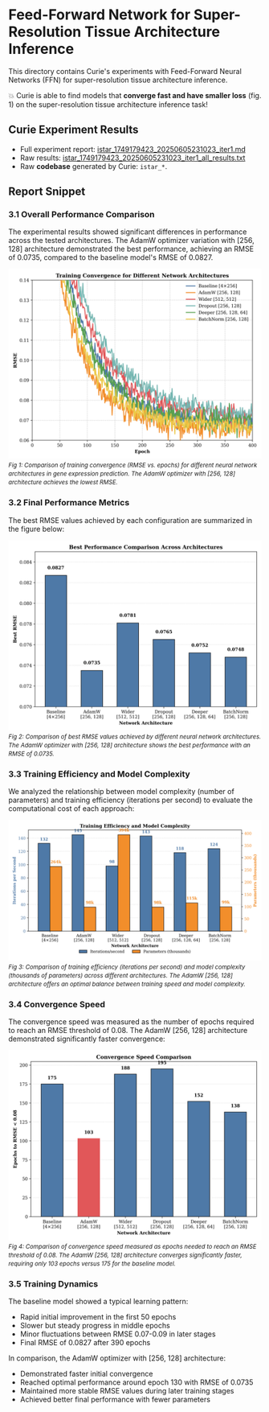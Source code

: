 # Feed-Forward Network for Super-Resolution Tissue Architecture Inference

This directory contains Curie's experiments with Feed-Forward Neural Networks (FFN) for super-resolution tissue architecture inference.
 
💥 Curie is able to find models that **converge fast and have smaller loss** (fig. 1) on the  super-resolution tissue architecture inference task!

## Curie Experiment Results
- Full experiment report: [istar_1749179423_20250605231023_iter1.md](./istar_1749179423_20250605231023_iter1.md)
- Raw results: [istar_1749179423_20250605231023_iter1_all_results.txt](./istar_1749179423_20250605231023_iter1_all_results.txt)
- Raw **codebase** generated by Curie: `istar_*`.




## Report Snippet

### 3.1 Overall Performance Comparison

The experimental results showed significant differences in performance across the tested architectures. The AdamW optimizer variation with [256, 128] architecture demonstrated the best performance, achieving an RMSE of 0.0735, compared to the baseline model's RMSE of 0.0827.

![convergence_curves](convergence_comparison.png)
*<small>Fig 1: Comparison of training convergence (RMSE vs. epochs) for different neural network architectures in gene expression prediction. The AdamW optimizer with [256, 128] architecture achieves the lowest RMSE.</small>*

### 3.2 Final Performance Metrics

The best RMSE values achieved by each configuration are summarized in the figure below:

![best_rmse](best_rmse_comparison.png)
*<small>Fig 2: Comparison of best RMSE values achieved by different neural network architectures. The AdamW optimizer with [256, 128] architecture shows the best performance with an RMSE of 0.0735.</small>*

### 3.3 Training Efficiency and Model Complexity

We analyzed the relationship between model complexity (number of parameters) and training efficiency (iterations per second) to evaluate the computational cost of each approach:

![training_efficiency](training_efficiency_comparison.png)
*<small>Fig 3: Comparison of training efficiency (iterations per second) and model complexity (thousands of parameters) across different architectures. The AdamW [256, 128] architecture offers an optimal balance between training speed and model complexity.</small>*

### 3.4 Convergence Speed

The convergence speed was measured as the number of epochs required to reach an RMSE threshold of 0.08. The AdamW [256, 128] architecture demonstrated significantly faster convergence:

![convergence_speed](convergence_speed_comparison.png)
*<small>Fig 4: Comparison of convergence speed measured as epochs needed to reach an RMSE threshold of 0.08. The AdamW [256, 128] architecture converges significantly faster, requiring only 103 epochs versus 175 for the baseline model.</small>*

### 3.5 Training Dynamics

The baseline model showed a typical learning pattern:
- Rapid initial improvement in the first 50 epochs
- Slower but steady progress in middle epochs
- Minor fluctuations between RMSE 0.07-0.09 in later stages
- Final RMSE of 0.0827 after 390 epochs

In comparison, the AdamW optimizer with [256, 128] architecture:
- Demonstrated faster initial convergence
- Reached optimal performance around epoch 130 with RMSE of 0.0735
- Maintained more stable RMSE values during later training stages
- Achieved better final performance with fewer parameters
